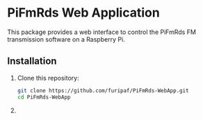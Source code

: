 # PiFmRds Web Application

This package provides a web interface to control the PiFmRds FM transmission software on a Raspberry Pi.

## Installation

1. Clone this repository:
   ```bash
   git clone https://github.com/furipaf/PiFmRds-WebApp.git
   cd PiFmRds-WebApp

2. 
